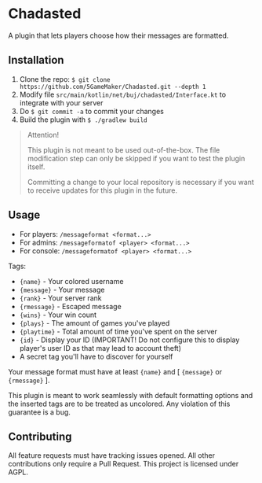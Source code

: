 # Chadasted

A plugin that lets players choose how their messages are formatted.

## Installation

1. Clone the repo: `$ git clone https://github.com/5GameMaker/Chadasted.git --depth 1`
2. Modify file `src/main/kotlin/net/buj/chadasted/Interface.kt` to integrate with your server
3. Do `$ git commit -a` to commit your changes
4. Build the plugin with `$ ./gradlew build`

> Attention!
> 
> This plugin is not meant to be used out-of-the-box. The file modification step can only
> be skipped if you want to test the plugin itself.
> 
> Committing a change to your local repository is necessary if you want to receive updates for
> this plugin in the future.

## Usage

- For players: `/messageformat <format...>`
- For admins: `/messageformatof <player> <format...>`
- For console: `/messageformatof <player> <format...>`

Tags:

- `{name}` - Your colored username
- `{message}` - Your message
- `{rank}` - Your server rank
- `{rmessage}` - Escaped message
- `{wins}` - Your win count
- `{plays}` - The amount of games you've played
- `{playtime}` - Total amount of time you've spent on the server
- `{id}` - Display your ID (IMPORTANT! Do not configure this to display player's user ID as that may lead to account theft)
- A secret tag you'll have to discover for yourself

Your message format must have at least `{name}` and [ `{message}` or `{rmessage}` ].

This plugin is meant to work seamlessly with default formatting options and the inserted tags are to be treated
as uncolored. Any violation of this guarantee is a bug.

## Contributing

All feature requests must have tracking issues opened. All other contributions only require a Pull Request.
This project is licensed under AGPL.
